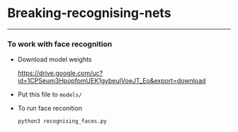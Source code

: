 # Breaking-recognising-nets
----
### To work with face recognition
- Download model weights

  https://drive.google.com/uc?id=1CPSeum3HpopfomUEK1gybeuIVoeJT_Eo&export=download
- Put this file to `models/`
- To run face reconition

    `python3 recognising_faces.py`
